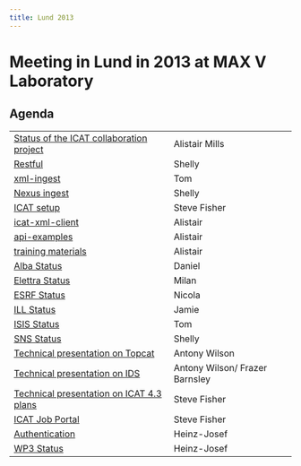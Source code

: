 ```yaml
---
title: Lund 2013
---
```


# Meeting in Lund in 2013 at MAX V Laboratory

## Agenda

|                                                                                                                                                   |                                |
| ------------------------------------------------------------------------------------------------------------------------------------------------- | ------------------------------ |
| [ Status of the ICAT collaboration project ](/pdf/collaboration/communication/face-to-face-meetings/lund-2013//Lund-Mills-Mar13-Session-1-01.pdf) | Alistair Mills                 |
| [Restful](/pdf/collaboration/communication/face-to-face-meetings/lund-2013//RestfulWebService.pdf)                                                | Shelly                         |
| [xml-ingest](/pdf/collaboration/communication/face-to-face-meetings/lund-2013//ICAT2013XmlIngest.pdf)                                             | Tom                            |
| [Nexus ingest](/pdf/collaboration/communication/face-to-face-meetings/lund-2013//NeXusIngester.pdf)                                               | Shelly                         |
| [ICAT setup](/pdf/collaboration/communication/face-to-face-meetings/lund-2013//IcatSetup.pdf)                                                     | Steve Fisher                   |
| [icat-xml-client](/pdf/collaboration/communication/face-to-face-meetings/lund-2013//Lund-Mills-Mar13-IcatXmlClient-01.pdf)                        | Alistair                       |
| [api-examples](/pdf/collaboration/communication/face-to-face-meetings/lund-2013//Lund-Mills-Mar13-ApiExamples-01.pdf)                             | Alistair                       |
| [training materials](/pdf/collaboration/communication/face-to-face-meetings/lund-2013//Lund-Mills-Mar13-TrainingMaterials-01.pdf)                 | Alistair                       |
| [Alba Status](/pdf/collaboration/communication/face-to-face-meetings/lund-2013//ICAT_in_ALBA.pdf)                                                 | Daniel                         |
| [Elettra Status](/pdf/collaboration/communication/face-to-face-meetings/lund-2013//Elettra_ICAT_Lund_March2013.pdf)                               | Milan                          |
| [ESRF Status](/pdf/collaboration/communication/face-to-face-meetings/lund-2013//ESRF_ICAT_integration-Lund.pdf)                                   | Nicola                         |
| [ILL Status](/pdf/collaboration/communication/face-to-face-meetings/lund-2013//ILL-IcatStatus.pdf)                                                | Jamie                          |
| [ISIS Status](/pdf/collaboration/communication/face-to-face-meetings/lund-2013//IsisIcat2013.pdf)                                                 | Tom                            |
| [SNS Status](/pdf/collaboration/communication/face-to-face-meetings/lund-2013//ICAT4ExperienceAtSNS.pdf)                                          | Shelly                         |
| [Technical presentation on Topcat](/pdf/collaboration/communication/face-to-face-meetings/lund-2013//2013LundTopCAT.pdf)                          | Antony Wilson                  |
| [Technical presentation on IDS](/pdf/collaboration/communication/face-to-face-meetings/lund-2013//IDS.pdf)                                        | Antony Wilson/ Frazer Barnsley |
| [Technical presentation on ICAT 4.3 plans](/pdf/collaboration/communication/face-to-face-meetings/lund-2013//ICAT4_3.pdf)                         | Steve Fisher                   |
| [ICAT Job Portal](/pdf/collaboration/communication/face-to-face-meetings/lund-2013//icat_job_portal_lund_2013.pdf)                                | Steve Fisher                   |
| [Authentication](/pdf/collaboration/communication/face-to-face-meetings/lund-2013//MAXPaNdata2013UmbrellaICATWeyerac.pdf)                         | Heinz-Josef                    |
| [WP3 Status](/pdf/collaboration/communication/face-to-face-meetings/lund-2013//MAXPaNdata2013WP3Statusae.pdf)                                     | Heinz-Josef                    |
